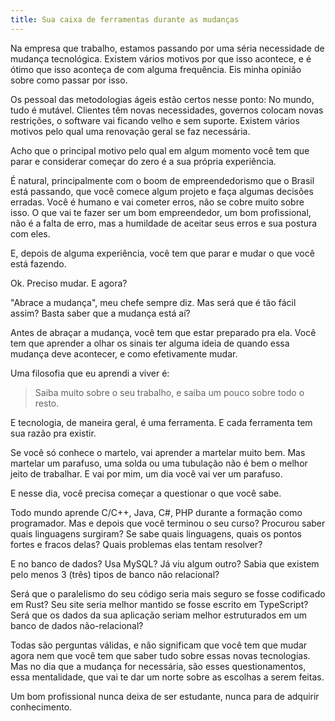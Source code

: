 ```yaml
---
title: Sua caixa de ferramentas durante as mudanças
---
```


Na empresa que trabalho, estamos passando por uma séria necessidade de mudança
tecnológica. Existem vários motivos por que isso acontece, e é ótimo que isso
aconteça de com alguma frequência. Eis minha opinião sobre como passar por isso.

Os pessoal das metodologias ágeis estão certos nesse ponto: No mundo, tudo é
mutável. Clientes têm novas necessidades, governos colocam novas restrições, o
software vai ficando velho e sem suporte. Existem vários motivos pelo qual uma
renovação geral se faz necessária.

Acho que o principal motivo pelo qual em algum momento você tem que parar e
considerar começar do zero é a sua própria experiência.

É natural, principalmente com o boom de empreendedorismo que o Brasil está
passando, que você comece algum projeto e faça algumas decisões erradas. Você é
humano e vai cometer erros, não se cobre muito sobre isso. O que vai te fazer
ser um bom empreendedor, um bom profissional, não é a falta de erro, mas a
humildade de aceitar seus erros e sua postura com eles.

E, depois de alguma experiência, você tem que parar e mudar o que você está
fazendo.

Ok. Preciso mudar. E agora?

"Abrace a mudança", meu chefe sempre diz. Mas será que é tão fácil assim? Basta
saber que a mudança está aí?

Antes de abraçar a mudança, você tem que estar preparado pra ela. Você tem que
aprender a olhar os sinais ter alguma ideia de quando essa mudança deve
acontecer, e como efetivamente mudar.

Uma filosofia que eu aprendi a viver é:

> Saiba muito sobre o seu trabalho, e saiba um pouco sobre todo o resto.

E tecnologia, de maneira geral, é uma ferramenta. E cada ferramenta tem sua
razão pra existir.

Se você só conhece o martelo, vai aprender a martelar muito bem. Mas martelar um
parafuso, uma solda ou uma tubulação não é bem o melhor jeito de trabalhar. E
vai por mim, um dia você vai ver um parafuso.

E nesse dia, você precisa começar a questionar o que você sabe.

Todo mundo aprende C/C++, Java, C#, PHP durante a formação como programador. Mas
e depois que você terminou o seu curso? Procurou saber quais linguagens
surgiram? Se sabe quais linguagens, quais os pontos fortes e fracos delas? Quais
problemas elas tentam resolver?

E no banco de dados? Usa MySQL? Já viu algum outro? Sabia que existem pelo menos
3 (três) tipos de banco não relacional?

Será que o paralelismo do seu código seria mais seguro se fosse codificado em
Rust? Seu site seria melhor mantido se fosse escrito em TypeScript? Será que os
dados da sua aplicação seriam melhor estruturados em um banco de dados
não-relacional?

Todas são perguntas válidas, e não significam que você tem que mudar agora nem
que você tem que saber tudo sobre essas novas tecnologias. Mas no dia que a
mudança for necessária, são esses questionamentos, essa mentalidade, que vai te
dar um norte sobre as escolhas a serem feitas.

Um bom profissional nunca deixa de ser estudante, nunca para de adquirir
conhecimento.
